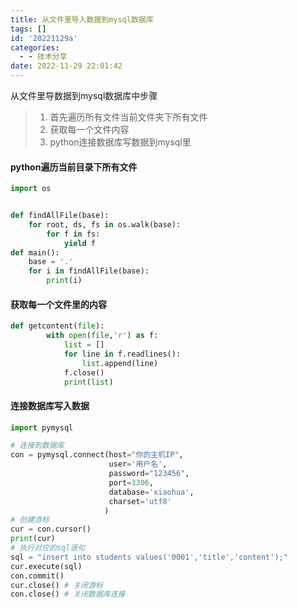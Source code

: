```yaml
---
title: 从文件里导入数据到mysql数据库
tags: []
id: '20221129a'
categories:
  - - 技术分享
date: 2022-11-29 22:01:42
---
```


从文件里导数据到mysql数据库中步骤

> 1.  首先遍历所有文件当前文件夹下所有文件
> 2.  获取每一个文件内容
> 3.  python连接数据库写数据到mysql里

#### python遍历当前目录下所有文件

```python
import os


def findAllFile(base):
    for root, ds, fs in os.walk(base):
        for f in fs:
            yield f
def main():
    base = '.'
    for i in findAllFile(base):
        print(i)
```

#### 获取每一个文件里的内容

```python
def getcontent(file):
        with open(file,'r') as f:
            list = []
            for line in f.readlines():
                list.append(line)
            f.close()
            print(list)
```

#### 连接数据库写入数据

```python
import pymysql

# 连接到数据库
con = pymysql.connect(host="你的主机IP",
                      user='用户名',
                      password="123456",
                      port=3306,
                      database='xiaohua',
                      charset='utf8'
                     )
# 创建游标
cur = con.cursor()
print(cur)
# 执行对应的sql语句
sql = "insert into students values('0001','title','content');"
cur.execute(sql)
con.commit()
cur.close() # 关闭游标
con.close() # 关闭数据库连接
```